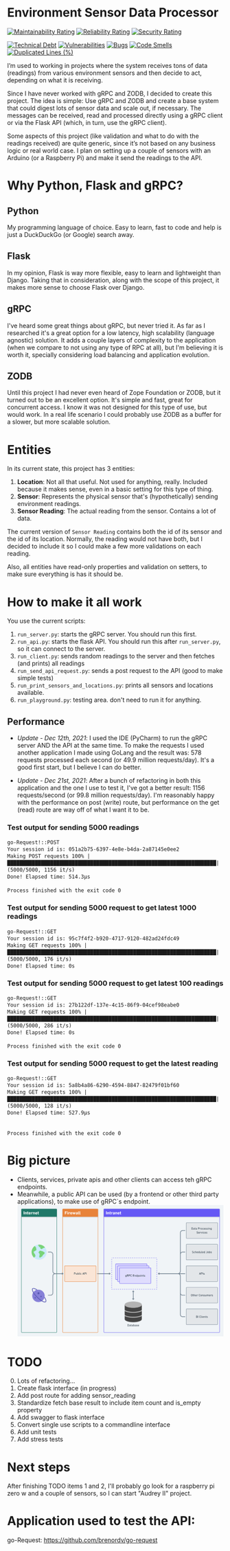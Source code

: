# Environment Sensor Data Processor
[![Maintainability Rating](https://sonarcloud.io/api/project_badges/measure?project=brenordv_grpc-env-sensors&metric=sqale_rating)](https://sonarcloud.io/summary/new_code?id=brenordv_grpc-env-sensors)
[![Reliability Rating](https://sonarcloud.io/api/project_badges/measure?project=brenordv_grpc-env-sensors&metric=reliability_rating)](https://sonarcloud.io/summary/new_code?id=brenordv_grpc-env-sensors)
[![Security Rating](https://sonarcloud.io/api/project_badges/measure?project=brenordv_grpc-env-sensors&metric=security_rating)](https://sonarcloud.io/summary/new_code?id=brenordv_grpc-env-sensors)

[![Technical Debt](https://sonarcloud.io/api/project_badges/measure?project=brenordv_grpc-env-sensors&metric=sqale_index)](https://sonarcloud.io/summary/new_code?id=brenordv_grpc-env-sensors)
[![Vulnerabilities](https://sonarcloud.io/api/project_badges/measure?project=brenordv_grpc-env-sensors&metric=vulnerabilities)](https://sonarcloud.io/summary/new_code?id=brenordv_grpc-env-sensors)
[![Bugs](https://sonarcloud.io/api/project_badges/measure?project=brenordv_grpc-env-sensors&metric=bugs)](https://sonarcloud.io/summary/new_code?id=brenordv_grpc-env-sensors)
[![Code Smells](https://sonarcloud.io/api/project_badges/measure?project=brenordv_grpc-env-sensors&metric=code_smells)](https://sonarcloud.io/summary/new_code?id=brenordv_grpc-env-sensors)
[![Duplicated Lines (%)](https://sonarcloud.io/api/project_badges/measure?project=brenordv_grpc-env-sensors&metric=duplicated_lines_density)](https://sonarcloud.io/summary/new_code?id=brenordv_grpc-env-sensors)

I’m used to working in projects where the system receives tons of data (readings) from various environment sensors and 
then decide to act, depending on what it is receiving.

Since I have never worked with gRPC and ZODB, I decided to create this project.
The idea is simple: Use gRPC and ZODB and create a base system that could digest lots of sensor data and scale out,
if necessary. The messages can be received, read and processed directly using a gRPC client or via the Flask API (which,
in turn, use the gRPC client).

Some aspects of this project (like validation and what to do with the readings received) are quite generic,
since it’s not based on any business logic or real world case. I plan on setting up a couple of sensors with an 
Arduino (or a Raspberry Pi) and make it send the readings to the API.

# Why Python, Flask and gRPC?
## Python
My programming language of choice. Easy to learn, fast to code and help is just a DuckDuckGo (or Google) search away.

## Flask
In my opinion, Flask is way more flexible, easy to learn and lightweight than Django. Taking that in consideration, 
along with the scope of this project, it makes more sense to choose Flask over Django.

## gRPC
I've heard some great things about gRPC, but never tried it. As far as I researched it's a great option for a low 
latency, high scalability (language agnostic) solution. It adds a couple layers of complexity to the application (when
we compare to not using any type of RPC at all), but I'm believing it is worth it, specially considering load balancing 
and application evolution.

## ZODB
Until this project I had never even heard of Zope Foundation or ZODB, but it turned out to be an excellent option.
It's simple and fast, great for concurrent access. I know it was not designed for this type of use, but would work.
In a real life scenario I could probably use ZODB as a buffer for a slower, but more scalable solution.


# Entities
In its current state, this project has 3 entities:
1. **Location**: Not all that useful. Not used for anything, really. Included because it makes sense, even in a basic 
setting for this type of thing.
2. **Sensor**: Represents the physical sensor that's (hypothetically) sending environment readings.
3. **Sensor Reading**: The actual reading from the sensor. Contains a lot of data.

The current version of `Sensor Reading` contains both the id of its sensor and the id of its location. Normally, the 
reading would not have both, but I decided to include it so I could make a few more validations on each reading.

Also, all entities have read-only properties and validation on setters, to make sure everything is has it should be.

# How to make it all work
You use the current scripts:
1. `run_server.py`: starts the gRPC server. You should run this first.
2. `run_api.py`: starts the flask API. You should run this after `run_server.py`, so it can connect to the server.
3. `run_client.py`: sends random readings to the server and then fetches (and prints) all readings
4. `run_send_api_request.py`: sends a post request to the API (good to make simple tests)
5. `run_print_sensors_and_locations.py`: prints all sensors and locations available.
6. `run_playground.py`: testing area. don't need to run it for anything.

## Performance
- *Update - Dec 12th, 2021*: I used the IDE (PyCharm) to run the gRPC server AND the API at the same time. To make the 
requests I used another application I made using GoLang and the result was: 578 requests processed each second 
(or 49.9 million requests/day). It's a good first start, but I believe I can do better.

- *Update - Dec 21st, 2021*: After a bunch of refactoring in both this application and the one I use to test it, I've 
got a better result: 1156 requests/second (or 99.8 million requests/day). I'm reasonably happy with the performance on 
post (write) route, but performance on the get (read) route are way off of what I want it to be.

### Test output for sending 5000 readings
```text
go-Request!::POST
Your session id is: 051a2b75-6397-4e8e-b4da-2a87145e0ee2
Making POST requests 100% |████████████████████████████████████████████████████████████████████| (5000/5000, 1156 it/s)
Done! Elapsed time: 514.3µs

Process finished with the exit code 0
```

### Test output for sending 5000 request to get latest 1000 readings
```text
go-Request!::GET
Your session id is: 95c7f4f2-b920-4717-9120-482ad24fdc49
Making GET requests 100% |████████████████████████████████████████████████████████████████████| (5000/5000, 176 it/s)
Done! Elapsed time: 0s

```

### Test output for sending 5000 request to get latest 100 readings
```text
go-Request!::GET
Your session id is: 27b122df-137e-4c15-86f9-04cef98eabe0
Making GET requests 100% |████████████████████████████████████████████████████████████████████| (5000/5000, 286 it/s)
Done! Elapsed time: 0s

Process finished with the exit code 0
```

### Test output for sending 5000 request to get the latest reading
```text
go-Request!::GET
Your session id is: 5a8b4a86-6290-4594-8847-82479f01bf60
Making GET requests 100% |████████████████████████████████████████████████████████████████████| (5000/5000, 128 it/s)
Done! Elapsed time: 527.9µs


Process finished with the exit code 0
```

# Big picture
- Clients, services, private apis and other clients can access teh gRPC endpoints.
- Meanwhile, a public API can be used (by a frontend or other third party applications), to make use of gRPC`s endpoint.  
![Simplified big picture of this project](schema_envisdp_v1simple.png)


# TODO
0. Lots of refactoring...
1. Create flask interface (in progress)
2. Add post route for adding sensor_reading
3. Standardize fetch base result to include item count and is_empty property
4. Add swagger to flask interface
5. Convert single use scripts to a commandline interface
6. Add unit tests
7. Add stress tests


# Next steps
After finishing TODO items 1 and 2, I'll probably go look for a raspberry pi zero w and a couple of sensors, so I 
can start "Audrey II" project.

# Application used to test the API:
go-Request: https://github.com/brenordv/go-request
